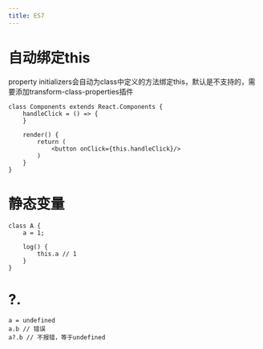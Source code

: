 ```yaml
---
title: ES7
---
```


# 自动绑定this
property initializers会自动为class中定义的方法绑定this，默认是不支持的，需要添加transform-class-properties插件

```
class Components extends React.Components {
	handleClick = () => {
	}

	render() {
		return (
			<button onClick={this.handleClick}/>
		)
	}
}
```

# 静态变量

```
class A {
    a = 1;
    
    log() {
        this.a // 1
    }
}
```

# ?.

```
a = undefined
a.b // 错误
a?.b // 不报错，等于undefined
```


                      
